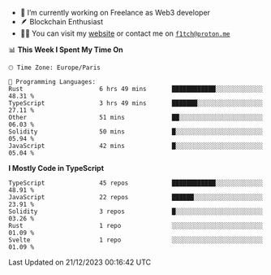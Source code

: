 - 🔭 I’m currently working on Freelance as Web3 developer
- 🪶 Blockchain Enthusiast
- 👨‍💻 You can visit my [website](https://f1tch.xyz) or contact me on [`f1tch@proton.me`](mailto:f1tch@proton.me)

<!--START_SECTION:waka-->
📊 **This Week I Spent My Time On** 

```text
🕑︎ Time Zone: Europe/Paris

💬 Programming Languages: 
Rust                     6 hrs 49 mins       ████████████░░░░░░░░░░░░░   48.31 % 
TypeScript               3 hrs 49 mins       ███████░░░░░░░░░░░░░░░░░░   27.11 % 
Other                    51 mins             ██░░░░░░░░░░░░░░░░░░░░░░░   06.03 % 
Solidity                 50 mins             █░░░░░░░░░░░░░░░░░░░░░░░░   05.94 % 
JavaScript               42 mins             █░░░░░░░░░░░░░░░░░░░░░░░░   05.04 % 
```

**I Mostly Code in TypeScript** 

```text
TypeScript               45 repos            ████████████░░░░░░░░░░░░░   48.91 % 
JavaScript               22 repos            ██████░░░░░░░░░░░░░░░░░░░   23.91 % 
Solidity                 3 repos             █░░░░░░░░░░░░░░░░░░░░░░░░   03.26 % 
Rust                     1 repo              ░░░░░░░░░░░░░░░░░░░░░░░░░   01.09 % 
Svelte                   1 repo              ░░░░░░░░░░░░░░░░░░░░░░░░░   01.09 % 
```




 Last Updated on 21/12/2023 00:16:42 UTC
<!--END_SECTION:waka-->
